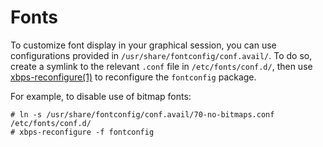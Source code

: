 # Fonts

To customize font display in your graphical session, you can use configurations
provided in `/usr/share/fontconfig/conf.avail/`. To do so, create a symlink to
the relevant `.conf` file in `/etc/fonts/conf.d/`, then use
[xbps-reconfigure(1)](https://man.voidlinux.org/xbps-reconfigure.1) to
reconfigure the `fontconfig` package.

For example, to disable use of bitmap fonts:

```
# ln -s /usr/share/fontconfig/conf.avail/70-no-bitmaps.conf /etc/fonts/conf.d/
# xbps-reconfigure -f fontconfig
```
